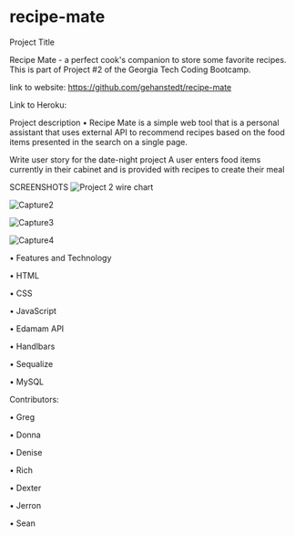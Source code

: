 # recipe-mate

Project Title


Recipe Mate - a perfect cook's companion to store some favorite recipes.  This is part of Project #2 of the Georgia Tech Coding Bootcamp.




link to website: https://github.com/gehanstedt/recipe-mate



Link to Heroku: 


Project description
• Recipe Mate is a simple web tool that is a personal assistant that uses external API to recommend recipes based on the food items presented in the search on a single page.



Write user story for the date-night project
A user enters food items currently in their cabinet and is provided with recipes to create their meal



SCREENSHOTS 
![Project 2 wire chart ](https://user-images.githubusercontent.com/71415601/105096058-8b9d9a80-5a74-11eb-8a9a-30a84e5e44e1.png)


![Capture2](https://user-images.githubusercontent.com/71415601/105106777-87797900-5a84-11eb-8f30-5be0ff19c20e.JPG)


![Capture3](https://user-images.githubusercontent.com/71415601/105106814-a546de00-5a84-11eb-95df-48a15cc53091.JPG)

![Capture4](https://user-images.githubusercontent.com/71415601/105107120-58173c00-5a85-11eb-9a98-18b1c37a6d96.JPG)

  
	

•	Features and Technology

•	HTML

•	CSS

•	JavaScript 

•	Edamam API

•	Handlbars

•	Sequalize

•	MySQL


 Contributors:

•	Greg

•	Donna

•	Denise 

•	Rich

•	Dexter

•	Jerron

•	Sean








